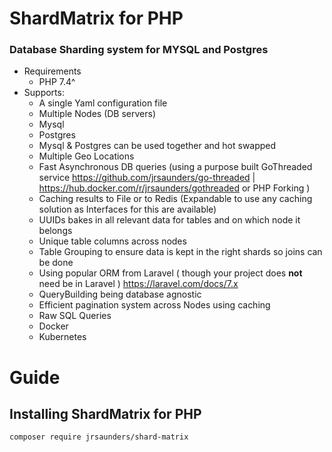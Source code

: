 # ShardMatrix for PHP

### Database Sharding system for MYSQL and Postgres
* Requirements
    * PHP 7.4^
* Supports:
    * A single Yaml configuration file
    * Multiple Nodes (DB servers)
    * Mysql
    * Postgres
    * Mysql & Postgres can be used together and hot swapped
    * Multiple Geo Locations
    * Fast Asynchronous DB queries (using a purpose built GoThreaded service https://github.com/jrsaunders/go-threaded | https://hub.docker.com/r/jrsaunders/gothreaded or PHP Forking )
    * Caching results to File or to Redis (Expandable to use any caching solution as Interfaces for this are available)
    * UUIDs bakes in all relevant data for tables and on which node it belongs
    * Unique table columns across nodes
    * Table Grouping to ensure data is kept in the right shards so joins can be done
    * Using popular ORM from Laravel ( though your project does **not** need be in Laravel ) https://laravel.com/docs/7.x
    * QueryBuilding being database agnostic
    * Efficient pagination system across Nodes using caching
    * Raw SQL Queries
    * Docker
    * Kubernetes
    
# Guide

## Installing ShardMatrix for PHP

```
composer require jrsaunders/shard-matrix
```

    
